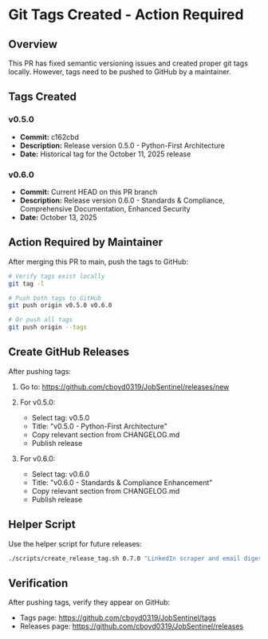 # Git Tags Created - Action Required

## Overview
This PR has fixed semantic versioning issues and created proper git tags locally. However, tags need to be pushed to GitHub by a maintainer.

## Tags Created

### v0.5.0
- **Commit:** c162cbd
- **Description:** Release version 0.5.0 - Python-First Architecture
- **Date:** Historical tag for the October 11, 2025 release

### v0.6.0
- **Commit:** Current HEAD on this PR branch
- **Description:** Release version 0.6.0 - Standards & Compliance, Comprehensive Documentation, Enhanced Security
- **Date:** October 13, 2025

## Action Required by Maintainer

After merging this PR to main, push the tags to GitHub:

```bash
# Verify tags exist locally
git tag -l

# Push both tags to GitHub
git push origin v0.5.0 v0.6.0

# Or push all tags
git push origin --tags
```

## Create GitHub Releases

After pushing tags:

1. Go to: https://github.com/cboyd0319/JobSentinel/releases/new
2. For v0.5.0:
   - Select tag: v0.5.0
   - Title: "v0.5.0 - Python-First Architecture"
   - Copy relevant section from CHANGELOG.md
   - Publish release

3. For v0.6.0:
   - Select tag: v0.6.0
   - Title: "v0.6.0 - Standards & Compliance Enhancement"
   - Copy relevant section from CHANGELOG.md
   - Publish release

## Helper Script

Use the helper script for future releases:

```bash
./scripts/create_release_tag.sh 0.7.0 "LinkedIn scraper and email digest support"
```

## Verification

After pushing tags, verify they appear on GitHub:
- Tags page: https://github.com/cboyd0319/JobSentinel/tags
- Releases page: https://github.com/cboyd0319/JobSentinel/releases
